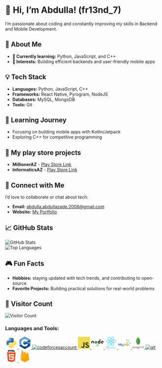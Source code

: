 # 👋 Hi, I’m Abdulla! (fr13nd_7)  
I’m passionate about coding and constantly improving my skills in Backend and Mobile Development.

## 🌟 About Me  
- **🔭 Currently learning:** Python, JavaScript, and C++  
- **🚀 Interests:** Building efficient backends and user-friendly mobile apps

## 💡 Tech Stack  
- **Languages:** Python, JavaScript, C++  
- **Frameworks:** React Native, Pyrogram, NodeJS
- **Databases:** MySQL, MongoDB  
- **Tools:** Git

## 🌱 Learning Journey  
- Focusing on building mobile apps with Kotlin/Jetpack 
- Exploring C++ for competitive programming


## 👾 My play store projects
- **MillionerAZ** - [Play Store Link](https://play.google.com/store/apps/details?id=com.fr13nd_7.MillionerAZ&hl=en)
- **InformaticsAZ** - [Play Store Link](https://play.google.com/store/apps/details?id=com.fr13nd_7.InformaticsAZ&hl=en)
## 💬 Connect with Me  
I’d love to collaborate or chat about tech:  
- **Email:** [abdulla.abdullazade.2008@gmail.com](mailto:abdulla.abdullazade.2008@gmail.com)  
- **Website:** [My Portfolio](https://abdulla-abdullazade.vercel.app/)

## 📈 GitHub Stats  
![GitHub Stats](https://github-readme-stats.vercel.app/api?username=abdullaabdullazade&show_icons=true&theme=radical)  
![Top Languages](https://github-readme-stats.vercel.app/api/top-langs/?username=abdullaabdullazade&layout=compact&theme=tokyonight)

## 🎮 Fun Facts  
- **Hobbies:**  staying updated with tech trends, and contributing to open-source  
- **Favorite Projects:** Building practical solutions for real-world problems

## 👥 Visitor Count  
![Visitor Count](https://komarev.com/ghpvc/?username=abdullaabdullazade)


<h3 align="left">Languages and Tools:</h3>
<p align="left"> 
  <a href="https://www.python.org" target="_blank" rel="noreferrer"> 
    <img src="https://raw.githubusercontent.com/devicons/devicon/master/icons/python/python-original.svg" alt="python" width="40" height="40"/> 
  </a>  
  <a href="www.cplusplus.com" target="_blank" rel="noreferrer"> 
    <img src="https://raw.githubusercontent.com/devicons/devicon/master/icons/cplusplus/cplusplus-original.svg" alt="cplusplus" width="40" height="40"/> 
  </a> 
  <a href="https://codeforces.com/profile/XXXBATTLEMCXXX" target="_blank" rel="noreferrer"> 
    <img src="https://art.npanuhin.me/SVG/Codeforces/Codeforces.svg" alt="codeforcesaccount" width="40" height="40"/> 
  </a> 
  <a href="https://developer.mozilla.org/en-US/docs/Web/JavaScript" target="_blank" rel="noreferrer"> 
    <img src="https://raw.githubusercontent.com/devicons/devicon/master/icons/javascript/javascript-original.svg" alt="javascript" width="40" height="40"/> 
  </a> 
  <a href="https://nodejs.org/en/" target="_blank" rel="noreferrer"> 
    <img src="https://raw.githubusercontent.com/devicons/devicon/master/icons/nodejs/nodejs-original-wordmark.svg" alt="nodejs" width="40" height="40"/> 
  </a> 
  <a href="https://reactnative.dev/" target="_blank" rel="noreferrer"> 
    <img src="https://raw.githubusercontent.com/devicons/devicon/master/icons/react/react-original-wordmark.svg" alt="react" width="40" height="40"/> 
  </a> 
  <a href="https://www.mysql.com/" target="_blank" rel="noreferrer"> 
    <img src="https://raw.githubusercontent.com/devicons/devicon/master/icons/mysql/mysql-original-wordmark.svg" alt="mysql" width="40" height="40"/> 
  </a> 
  <a href="https://www.mongodb.com/" target="_blank" rel="noreferrer"> 
    <img src="https://raw.githubusercontent.com/devicons/devicon/master/icons/mongodb/mongodb-original-wordmark.svg" alt="mongodb" width="40" height="40"/> 
  </a> 
  <a href="https://git-scm.com/" target="_blank" rel="noreferrer"> 
    <img src="https://www.vectorlogo.zone/logos/git-scm/git-scm-icon.svg" alt="git" width="40" height="40"/> 
  </a> 
  <a href="https://www.w3.org/html/" target="_blank" rel="noreferrer"> 
    <img src="https://raw.githubusercontent.com/devicons/devicon/master/icons/html5/html5-original-wordmark.svg" alt="html5" width="40" height="40"/> 
  </a> 

  <a href="www.firebase.com" target="_blank" rel="noreferrer"> 
    <img src="https://raw.githubusercontent.com/devicons/devicon/master/icons/firebase/firebase-plain.svg" alt="firebase" width="40" height="40"/> 
  </a> 
 
</p>


